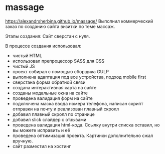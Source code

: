# massage
 https://alexandrsherbina.github.io/massage/
Выполнил коммерческий заказ по созданию сайта визитки по теме массаж.


Этапы создания: 
Сайт сверстан с нуля.

В процессе создания использовал: 
- чистый HTML 
- использовал препроцессор SASS для CSS
- чистый JS
- проект собирал с помощью сборщика GULP 
- выполнена адаптация под все устройства, подход mobile first
- сверстана форма обратной связи
- создана интерактивная карта на сайте
- созданы модальные окна на сайте
- проведена валидация форм на сайте
- подключена маска ввода номера телефона, написан скрипт отправки на почту и реализован плавный скролл
- добавил плавный скролл по странице
- добавил slick слайдер с отзывами
- проведена валидация html-кода. Ссылку внутри списка оставил, но вы можете исправить и её
- проведена оптимизация проекта. Картинки дополнительно сжал вручную.
- сайт разместил на хостинг

